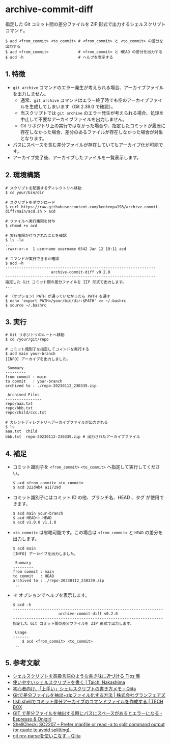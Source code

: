 <!-- omit in toc -->
# archive-commit-diff

指定した Git コミット間の差分ファイルを ZIP 形式で出力するシェルスクリプトコマンド。

```shell
$ acd <from_commit> <to_commit> # <from_commit> と <to_commit> の差分を出力する
$ acd <from_commit>             # <from_commit> と HEAD の差分を出力する
$ acd -h                        # ヘルプを表示する
```

## 1. 特徴

- `git archive` コマンドのエラー発生が考えられる場合、アーカイブファイルを出力しません。
    - 通常、`git archive` コマンドはエラー終了時でも空のアーカイブファイルを生成してしまいます（Git 2.39.0 で確認）。
    - 当スクリプトでは `git archive` のエラー発生が考えられる場合、処理を中止して不要なアーカイブファイルを出力しません。
    - Git リポジトリ上の実行ではなかった場合や、指定したコミットが履歴に存在しなかった場合、差分のあるファイルが存在しなかった場合が対象となります。
- パスにスペースを含む差分ファイルが存在していてもアーカイブ化が可能です。
- アーカイブ完了後、アーカイブしたファイルを一覧表示します。

## 2. 環境構築

```shell
# スクリプトを配置するディレクトリへ移動
$ cd your/bin/dir

# スクリプトをダウンロード
$ curl https://raw.githubusercontent.com/kenkenpa198/archive-commit-diff/main/acd.sh > acd

# ファイルへ実行権限を付与
$ chmod +x acd

# 実行権限が付与されたことを確認
$ ls -la
...
-rwxr-xr-x  1 username username 6542 Jan 12 19:11 acd

# コマンドが実行できるか確認
$ acd -h
------------------------------------------------------------------
                    archive-commit-diff v0.2.0
------------------------------------------------------------------
指定した Git コミット間の差分ファイルを ZIP 形式で出力します。
...

# （オプション）PATH が通っていなかったら PATH を通す
$ echo 'export PATH=/your/bin/dir:$PATH' >> ~/.bashrc
$ source ~/.bashrc
```

## 3. 実行

```shell
# Git リポジトリのルートへ移動
$ cd /your/git/repo

# コミット識別子を指定してコマンドを実行する
$ acd main your-branch
[INFO] アーカイブを出力しました。

 Summary
---------
from commit : main
to commit   : your-branch
archived to : ./repo-20230112_230339.zip

 Archived Files
----------------
repo/aaa.txt
repo/bbb.txt
repo/child/ccc.txt

# カレントディレクトリへアーカイブファイルが出力される
$ ls
aaa.txt  child
bbb.txt  repo-20230112-230339.zip # 出力されたアーカイブファイル
```

## 4. 補足

- コミット識別子を `<from_commit>` `<to_commit>` へ指定して実行してください。

    ```shell
    $ acd <from_commit> <to_commit>
    $ acd 322d4b4 a11729d
    ```

- コミット識別子にはコミット ID の他、ブランチ名、HEAD 、タグ が使用できます。

    ```shell
    $ acd main your-branch
    $ acd HEAD~~ HEAD
    $ acd v1.0.0 v1.1.0
    ```

- `<to_commit>` は省略可能です。この場合は `<from_commit>` と `HEAD` の差分を出力します。

    ```shell
    $ acd main
    [INFO] アーカイブを出力しました。

     Summary
    ---------
    from commit : main
    to commit   : HEAD
    archived to : ./repo-20230112_230339.zip
    ...
    ```

- `-h` オプションでヘルプを表示します。

    ```shell
    $ acd -h
    ------------------------------------------------------------------
                        archive-commit-diff v0.2.0
    ------------------------------------------------------------------
    指定した Git コミット間の差分ファイルを ZIP 形式で出力します。

     Usage
    -------
        $ acd <from_commit> <to_commit>
    ...
    ```

## 5. 参考文献

- [シェルスクリプトを高級言語のような書き味に近づける Tips 集](https://sousaku-memo.net/php-system/1817)
- [使いやすいシェルスクリプトを書く | Taichi Nakashima](https://deeeet.com/writing/2014/05/18/shell-template/)
- [初心者向け、「上手い」シェルスクリプトの書き方メモ - Qiita](https://qiita.com/m-yamashita/items/889c116b92dc0bf4ea7d)
- [Gitで差分ファイルを抽出+zipファイル化する方法 | 株式会社グランフェアズ](https://www.granfairs.com/blog/staff/git-archivediff)
- [fish shellでコミット差分アーカイブのコマンドファイルを作成する | TECH BOX](https://tech.arc-one.jp/git-archive-on-fish)
- [GIT で差分ファイルを抽出する時にパスにスペースがあるとエラーになる - Espresso & Onigiri](https://va2577.github.io/post/61/)
- [ShellCheck: SC2207 – Prefer mapfile or read -a to split command output (or quote to avoid splitting).](https://www.shellcheck.net/wiki/SC2207)
- [git rev-parseを使いこなす - Qiita](https://qiita.com/karupanerura/items/721962bb7da3e34187e1)
